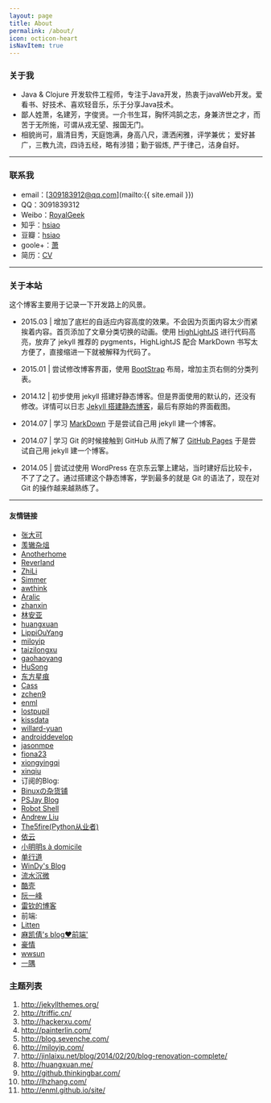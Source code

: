 ```yaml
---
layout: page
title: About
permalink: /about/
icon: octicon-heart
isNavItem: true
---
```


### 关于我

+ Java & Clojure 开发软件工程师，专注于Java开发，热衷于javaWeb开发。爱看书、好技术、喜欢轻音乐，乐于分享Java技术。
+ 鄙人姓萧，名建芳，字俊贤。一介书生耳，胸怀鸿鹄之志，身兼济世之才，而苦于无所施，可谓从戎无望、报国无门。
+ 相貌尚可，眉清目秀，天庭饱满，身高八尺，潇洒闲雅，评学兼优； 爱好甚广，三教九流，四诗五经，略有涉猎；勤于锻炼, 严于律己，洁身自好。

---

### 联系我

* email：[309183912@qq.com](mailto:{{ site.email }})
* QQ：3091839312
* Weibo：[RoyalGeek](http://weibo.com/RoyalGeek)
* 知乎：[hsiao](http://www.zhihu.com/people/seirhsiao)
* 豆瓣：[hsiao](http://www.douban.com/people/102805230/)
* goole+：[萧](https://plus.google.com/107500783667317902716/)
* 简历：[CV](http://seirhsiao.github.io/cv/)

---

### 关于本站   

这个博客主要用于记录一下开发路上的风景。

+ 2015.03  |  增加了底栏的自适应内容高度的效果。不会因为页面内容太少而紧挨着内容。首页添加了文章分类切换的动画。使用 [HighLightJS](https://highlightjs.org/) 进行代码高亮，放弃了 jekyll 推荐的 pygments，HighLightJS 配合 MarkDown 书写太方便了，直接缩进一下就被解释为代码了。

+ 2015.01  |  尝试修改博客界面，使用 [BootStrap](http://getbootstrap.com/) 布局，增加主页右侧的分类列表。

+ 2014.12  |  初步使用 jekyll 搭建好静态博客。但是界面使用的默认的，还没有修改。详情可以日志 [Jekyll 搭建静态博客](http://seirhsiao.github.io/2015/02/12/create-my-blog-with-jekyll/)，最后有原始的界面截图。

+ 2014.07  |  学习 [MarkDown](http://markdown.tw/) 于是尝试自己用 jekyll 建一个博客。

+ 2014.07  |  学习 Git 的时候接触到 GitHub 从而了解了 [GitHub Pages](http://pages.github.com/) 于是尝试自己用 jekyll 建一个博客。   

+ 2014.05  |  尝试过使用 WordPress 在京东云擎上建站，当时建好后比较卡，不了了之了。通过搭建这个静态博客，学到最多的就是 Git 的语法了，现在对 Git 的操作越来越熟练了。  

---

#### 友情链接
+   [张大可](http://qisblog.com)
+   [羡辙杂俎](http://zhangwenli.com/blog)
+   [Anotherhome](https://www.anotherhome.net) 
+   [Reverland](http://reverland.org/) 
+   [ZhiLi](http://lizhipower.github.io/)  
+   [Simmer](http://simmer-jun.github.io/) 
+   [awthink](http://awthink.ne\|t/) 
+   [Aralic](http://aralic.github.io/) 
+   [zhanxin](http://www.zhanxin.info/)
+   [林安亚](http://painterlin.com/)
+   [huangxuan](http://huangxuan.me/)
+   [LippiOuYang](http://coolshell.info/)
+   [miloyip](http://miloyip.com/)
+   [taizilongxu](http://hackerxu.com/)
+   [gaohaoyang](http://gaohaoyang.github.io/)
+   [HuSong](http://soohu.github.io/)
+   [东方星痕](http://www.lxy520.net/)
+   [Cass](http://cassite.net/)
+   [zchen9](http://www.chen9.info/)
+   [enml](http://enml.github.io/site/)
+   [lostpupil](http://lostpupil.github.io/)
+   [kissdata](http://blog.kissdata.com/)
+   [willard-yuan](http://yongyuan.name/)
+   [androiddevelop](http://codeboy.me/)
+   [jasonmpe](http://jasonmpe.me/)
+   [fiona23](http://fiona23.github.io/)
+   [xiongyingqi](http://xiongyingqi.com/)
+   [xinqiu](http://xinqiu.me/)
+   订阅的Blog:
+   [Binuxの杂货铺](http://blog.binux.me/)
+   [PSJay Blog](http://blog.psjay.com/)
+   [Robot Shell](https://blog.robotshell.org/)
+   [Andrew Liu](http://andrewliu.tk/)
+   [The5fire(Python从业者)](http://www.the5fire.com/)
+   [依云](http://lilydjwg.is-programmer.com/)
+   [小明明s à domicile](http://dongweiming.github.io/blog/)
+   [单行道](http://www.zhengyanlong.org.cn/)
+   [WinDy's Blog](http://yafeilee.me/)
+   [流水沉微](http://shuxiaowang.com/)
+   [酷壳](http://coolshell.cn/)
+   [阮一峰](http://www.ruanyifeng.com/blog/)
+   [雷钦的博客](http://blog.leiqin.name/)
+   前端:
+   [Litten](http://litten.github.io/)
+   [麻凯倩's blog❤前端'](http://makaiqian.com/)
+   [豪情](http://www.cnblogs.com/jikey/p/4454857.html)
+   [wwsun](http://wwsun.me/)
+   [一隅](http://daiison.com/tech/)

### 主题列表
1.  <http://jekyllthemes.org/>
2.  <http://triffic.cn/>
3.  <http://hackerxu.com/>
4.  <http://painterlin.com/>
5.  <http://blog.sevenche.com/>
6.  <http://miloyip.com/>
7.  <http://jinlaixu.net/blog/2014/02/20/blog-renovation-complete/>
8.  <http://huangxuan.me/>
9.  <http://github.thinkingbar.com/>
10. <http://lhzhang.com/>
11. <http://enml.github.io/site/>